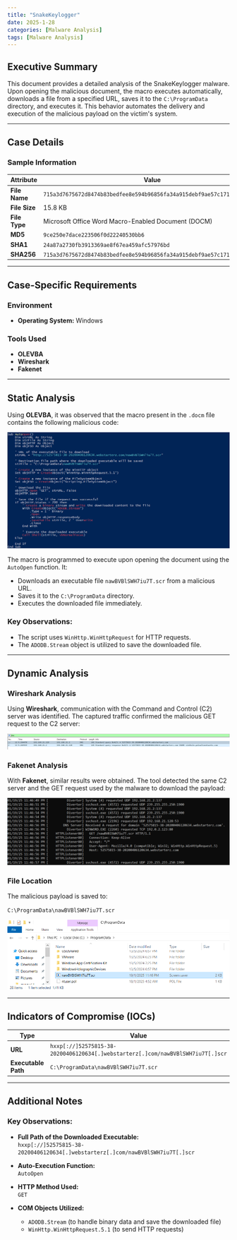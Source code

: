 ```yaml
---
title: "SnakeKeylogger"
date: 2025-1-28
categories: [Malware Analysis]
tags: [Malware Analysis]
---
```


## Executive Summary

This document provides a detailed analysis of the SnakeKeylogger malware. Upon opening the malicious document, the macro executes automatically, downloads a file from a specified URL, saves it to the `C:\ProgramData` directory, and executes it. This behavior automates the delivery and execution of the malicious payload on the victim's system.

---

## Case Details

### **Sample Information**

| **Attribute**         | **Value**                                                                                         |
|-----------------------|-------------------------------------------------------------------------------------------------|
| **File Name**         | `715a3d7675672d8474b83bedfee8e594b96856fa34a915debf9ae57c171ee366.docm`                         |
| **File Size**         | 15.8 KB                                                                                        |
| **File Type**         | Microsoft Office Word Macro-Enabled Document (DOCM)                                            |
| **MD5**               | `9ce250e7dace223506f0d22240530bb6`                                                             |
| **SHA1**              | `24a87a2730fb3913369ae8f67ea459afc57976bd`                                                     |
| **SHA256**            | `715a3d7675672d8474b83bedfee8e594b96856fa34a915debf9ae57c171ee366`                             |

---

## Case-Specific Requirements

### **Environment**
- **Operating System:** Windows

### **Tools Used**
- **OLEVBA**  
- **Wireshark**  
- **Fakenet**

---

## Static Analysis

Using **OLEVBA**, it was observed that the macro present in the `.docm` file contains the following malicious code:

![Macro Code](assets/1-SnakeKeylogger/image2.png)

The macro is programmed to execute upon opening the document using the `AutoOpen` function. It:
- Downloads an executable file `nawBVBlSWH7iu7T.scr` from a malicious URL.
- Saves it to the `C:\ProgramData` directory.
- Executes the downloaded file immediately.

### Key Observations:
- The script uses `WinHttp.WinHttpRequest` for HTTP requests.
- The `ADODB.Stream` object is utilized to save the downloaded file.

---

## Dynamic Analysis

### **Wireshark Analysis**
Using **Wireshark**, communication with the Command and Control (C2) server was identified. The captured traffic confirmed the malicious GET request to the C2 server:

![Wireshark Traffic](assets/1-SnakeKeylogger/image3.png)

### **Fakenet Analysis**
With **Fakenet**, similar results were obtained. The tool detected the same C2 server and the GET request used by the malware to download the payload:

![Fakenet Traffic](assets/1-SnakeKeylogger/image4.png)

### **File Location**
The malicious payload is saved to:

`C:\ProgramData\nawBVBlSWH7iu7T.scr`

![File Location](assets/1-SnakeKeylogger/image5.png)

---

## Indicators of Compromise (IOCs)

| **Type**               | **Value**                                                                                         |
|-----------------------|-------------------------------------------------------------------------------------------------|
| **URL**               | `hxxp[://]52575815-38-20200406120634[.]webstarterz[.]com/nawBVBlSWH7iu7T[.]scr`                  |
| **Executable Path**   | `C:\ProgramData\nawBVBlSWH7iu7T.scr`                                                            |

---

## Additional Notes

### **Key Observations:**

- **Full Path of the Downloaded Executable:**  
  `hxxp[://]52575815-38-20200406120634[.]webstarterz[.]com/nawBVBlSWH7iu7T[.]scr`

- **Auto-Execution Function:**  
  `AutoOpen`

- **HTTP Method Used:**  
  `GET`

- **COM Objects Utilized:**
  - `ADODB.Stream` (to handle binary data and save the downloaded file)
  - `WinHttp.WinHttpRequest.5.1` (to send HTTP requests)
